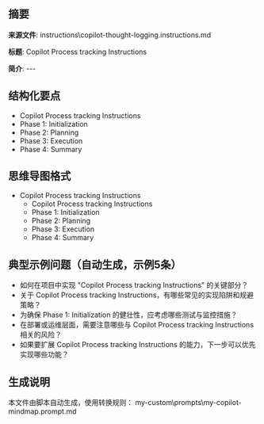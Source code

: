 ## 摘要

**来源文件**: instructions\copilot-thought-logging.instructions.md

**标题**: Copilot Process tracking Instructions

**简介**: ---

## 结构化要点

- Copilot Process tracking Instructions
- Phase 1: Initialization
- Phase 2: Planning
- Phase 3: Execution
- Phase 4: Summary

## 思维导图格式

- Copilot Process tracking Instructions
  - Copilot Process tracking Instructions
  - Phase 1: Initialization
  - Phase 2: Planning
  - Phase 3: Execution
  - Phase 4: Summary

## 典型示例问题（自动生成，示例5条）

- 如何在项目中实现 "Copilot Process tracking Instructions" 的关键部分？
- 关于 Copilot Process tracking Instructions，有哪些常见的实现陷阱和规避策略？
- 为确保 Phase 1: Initialization 的健壮性，应考虑哪些测试与监控措施？
- 在部署或运维层面，需要注意哪些与 Copilot Process tracking Instructions 相关的风险？
- 如果要扩展 Copilot Process tracking Instructions 的能力，下一步可以优先实现哪些功能？

## 生成说明

本文件由脚本自动生成，使用转换规则： my-custom\prompts\my-copilot-mindmap.prompt.md
